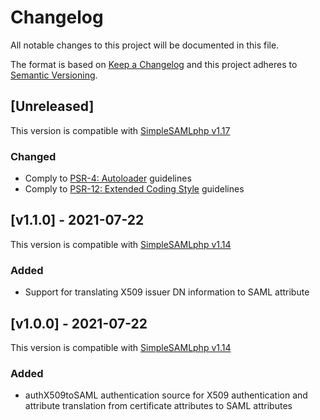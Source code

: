 # Changelog

All notable changes to this project will be documented in this file.

The format is based on [Keep a Changelog](https://keepachangelog.com/en/1.0.0/)
and this project adheres to [Semantic Versioning](https://semver.org/spec/v2.0.0.html).

## [Unreleased]

This version is compatible with [SimpleSAMLphp v1.17](https://simplesamlphp.org/docs/1.17/simplesamlphp-changelog)

### Changed

- Comply to [PSR-4: Autoloader](https://www.php-fig.org/psr/psr-4/) guidelines
- Comply to [PSR-12: Extended Coding Style](https://www.php-fig.org/psr/psr-12/) guidelines

## [v1.1.0] - 2021-07-22

This version is compatible with [SimpleSAMLphp v1.14](https://simplesamlphp.org/docs/1.14/simplesamlphp-changelog)

### Added

- Support for translating X509 issuer DN information to SAML attribute

## [v1.0.0] - 2021-07-22

This version is compatible with [SimpleSAMLphp v1.14](https://simplesamlphp.org/docs/1.14/simplesamlphp-changelog)

### Added

- authX509toSAML authentication source for X509 authentication and attribute translation from certificate attributes to SAML attributes
